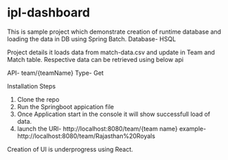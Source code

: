# ipl-dashboard
This is sample project which demonstrate creation of runtime database and loading the data in DB using Spring Batch.
Database- HSQL

Project details
it loads data from match-data.csv and update in Team and Match table.
Respective data can be retrieved using below api

API- team/{teamName}
Type- Get

Installation Steps
1. Clone the repo
2. Run the Springboot appication file
3. Once Application start in the console it will show successfull load of data.
4. launch the URl- http://localhost:8080/team/{team name} example-  http://localhost:8080/team/Rajasthan%20Royals


Creation of UI is underprogress using React.



